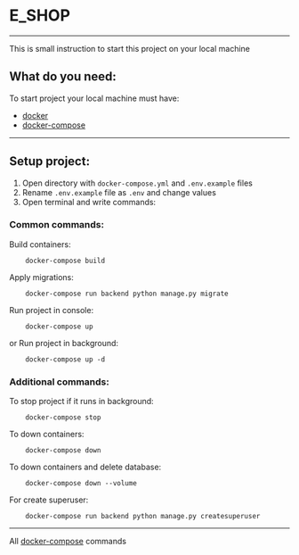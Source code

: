# E_SHOP
___
This is small instruction to start this project on your local machine
## What do you need:
To start project your local machine must have:
* [docker](https://docs.docker.com/engine/install/)
* [docker-compose](https://docs.docker.com/compose/install/)
___
## Setup project:
1) Open directory with `docker-compose.yml` and `.env.example` files
2) Rename `.env.example` file as `.env` and change values
3) Open terminal and write commands:
### Common commands:
Build containers:
```commandline
    docker-compose build
```
Apply migrations:
```commandline
    docker-compose run backend python manage.py migrate
```
Run project in console:
```commandline
    docker-compose up
```
or 
Run project in background:
```commandline
    docker-compose up -d
```
### Additional commands:
To stop project if it runs in background:
```commandline
    docker-compose stop
```
To down containers:
```commandline
    docker-compose down
```
To down containers and delete database:
```commandline
    docker-compose down --volume
```
For create superuser:
```commandline
    docker-compose run backend python manage.py createsuperuser
```
___
All [docker-compose](https://docs.docker.com/compose/reference/) commands